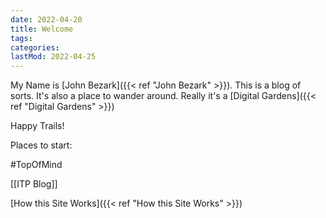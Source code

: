```yaml
---
date: 2022-04-20
title: Welcome
tags:
categories:
lastMod: 2022-04-25
---
```



My Name is [John Bezark]({{< ref "John Bezark" >}}). This is a blog of sorts. It's also a place to wander around. Really it's a [Digital Gardens]({{< ref "Digital Gardens" >}}) 

Happy Trails!

Places to start:

#TopOfMind

[[ITP Blog]]

[How this Site Works]({{< ref "How this Site Works" >}})
